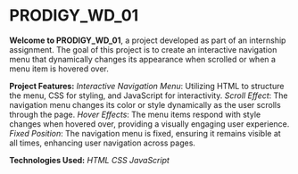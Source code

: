 # PRODIGY_WD_01
**Welcome to PRODIGY_WD_01**, a project developed as part of an internship assignment. The goal of this project is to create an interactive navigation menu that dynamically changes its appearance when scrolled or when a menu item is hovered over.

**Project Features:**
_Interactive Navigation Menu_: Utilizing HTML to structure the menu, CSS for styling, and JavaScript for interactivity.
_Scroll Effect_: The navigation menu changes its color or style dynamically as the user scrolls through the page.
_Hover Effects_: The menu items respond with style changes when hovered over, providing a visually engaging user experience.
_Fixed Position_: The navigation menu is fixed, ensuring it remains visible at all times, enhancing user navigation across pages.

**Technologies Used:**
_HTML_
_CSS_
_JavaScript_
